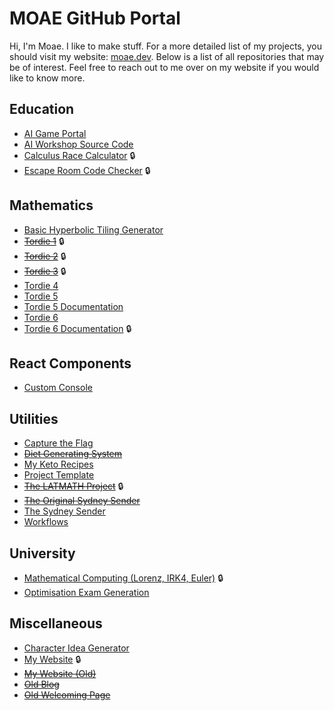 # MOAE GitHub Portal

Hi, I'm Moae. I like to make stuff. For a more detailed list of my projects, you should visit my website: [moae.dev](https://moaesaycto.github.io/). Below is a list of all repositories that may be of interest. Feel free to reach out to me over on my website if you would like to know more.

## Education
- [AI Game Portal](https://github.com/Moaesaycto/ai-games)
- [AI Workshop Source Code](https://github.com/Moaesaycto/AIWorkshop)
- [Calculus Race Calculator](https://github.com/Moaesaycto/calculus-race-workshop) 🔒
- [Escape Room Code Checker](https://github.com/Moaesaycto/escape-room) 🔒


## Mathematics
- [Basic Hyperbolic Tiling Generator](https://github.com/Moaesaycto/comp3821-project)
- ~~<span title="Obsolete Project">[Tordie 1](https://github.com/Moaesaycto/tordie-deprecated-001)~~ 🔒
- ~~<span title="Obsolete Project">[Tordie 2](https://github.com/Moaesaycto/tordie-web-deprecated-002)~~ 🔒
- ~~<span title="Obsolete Project">[Tordie 3](https://github.com/Moaesaycto/tordie-v3-deprecated-003)~~ 🔒
- [Tordie 4](https://github.com/Moaesaycto/tordie-v4)
- [Tordie 5](https://github.com/Moaesaycto/Tordie5)
- [Tordie 5 Documentation](https://github.com/Moaesaycto/tordie5-docs)
- [Tordie 6](https://github.com/Moaesaycto/Tordie-6)
- [Tordie 6 Documentation](https://github.com/Moaesaycto/tordie-v6) 🔒

## React Components
- [Custom Console](https://github.com/Moaesaycto/console)

## Utilities
- [Capture the Flag](https://github.com/Moaesaycto/Capture-The-Flag)
- ~~<span title="Obsolete Project">[Diet Generating System](https://github.com/Moaesaycto/rationing)</span>~~
- [My Keto Recipes](https://github.com/Moaesaycto/moaes-recipes)
- [Project Template](https://github.com/Moaesaycto/project-template)
- ~~<span title="Obsolete Project">[The LATMATH Project](https://github.com/Moaesaycto/LATMATH-Project)</span>~~ 🔒
- ~~<span title="Obsolete Project">[The Original Sydney Sender](https://github.com/Moaesaycto/The-Sydney-Sender)~~
- [The Sydney Sender](https://github.com/Moaesaycto/sydney-sender)
- [Workflows](https://github.com/Moaesaycto/workflows)

## University
- [Mathematical Computing (Lorenz, IRK4, Euler)](https://github.com/Moaesaycto/math2301-grpprog) 🔒
- [Optimisation Exam Generation](https://github.com/Moaesaycto/ExamGenerator)

## Miscellaneous
- [Character Idea Generator](https://github.com/Moaesaycto/Character-Gen)
- [My Website](https://github.com/Moaesaycto/moaesaycto.github.io) 🔒
- ~~<span title="Obsolete Project">[My Website (Old)](https://github.com/Moaesaycto/oldsite)</span>~~
- ~~<span title="Obsolete Project">[Old Blog](https://github.com/Moaesaycto/moaesaycto-blog)</span>~~
- ~~<span title="Obsolete Project">[Old Welcoming Page](https://github.com/Moaesaycto/moaes)</span>~~

